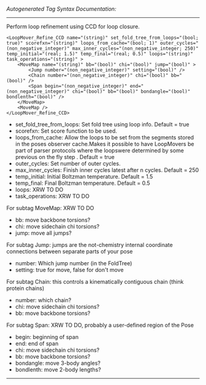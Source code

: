 _Autogenerated Tag Syntax Documentation:_

---
Perform loop refinement using CCD for loop closure.

```
<LoopMover_Refine_CCD name="(string)" set_fold_tree_from_loops="(bool; true)" scorefxn="(string)" loops_from_cache="(bool; 1)" outer_cycles="(non_negative_integer)" max_inner_cycles="(non_negative_integer; 250)" temp_initial="(real; 1.5)" temp_final="(real; 0.5)" loops="(string)" task_operations="(string)" >
    <MoveMap name="(string)" bb="(bool)" chi="(bool)" jump="(bool)" >
        <Jump number="(non_negative_integer)" setting="(bool)" />
        <Chain number="(non_negative_integer)" chi="(bool)" bb="(bool)" />
        <Span begin="(non_negative_integer)" end="(non_negative_integer)" chi="(bool)" bb="(bool)" bondangle="(bool)" bondlenth="(bool)" />
    </MoveMap>
    <MoveMap />
</LoopMover_Refine_CCD>
```

-   set_fold_tree_from_loops: Set fold tree using loop info. Default = true
-   scorefxn: Set score function to be used.
-   loops_from_cache: Allow the loops to be set from the segments stored in the poses observer cache.Makes it possible to have LoopMovers be part of parser protocols where the loopswere determined by some previous on the fly step . Default = true
-   outer_cycles: Set number of outer cycles.
-   max_inner_cycles: Finish inner cycles latest after n cycles. Default = 250
-   temp_initial: Initial Boltzman temperature. Default = 1.5
-   temp_final: Final Boltzman temperature. Default = 0.5
-   loops: XRW TO DO
-   task_operations: XRW TO DO


For subtag MoveMap: XRW TO DO

-   bb: move backbone torsions?
-   chi: move sidechain chi torsions?
-   jump: move all jumps?


For subtag Jump: jumps are the not-chemistry internal coordinate connections between separate parts of your pose

-   number: Which jump number (in the FoldTree)
-   setting: true for move, false for don't move

For subtag Chain: this controls a kinematically contiguous chain (think protein chains)

-   number: which chain?
-   chi: move sidechain chi torsions?
-   bb: move backbone torsions?

For subtag Span: XRW TO DO, probably a user-defined region of the Pose

-   begin: beginning of span
-   end: end of span
-   chi: move sidechain chi torsions?
-   bb: move backbone torsions?
-   bondangle: move 3-body angles?
-   bondlenth: move 2-body lengths?

---
